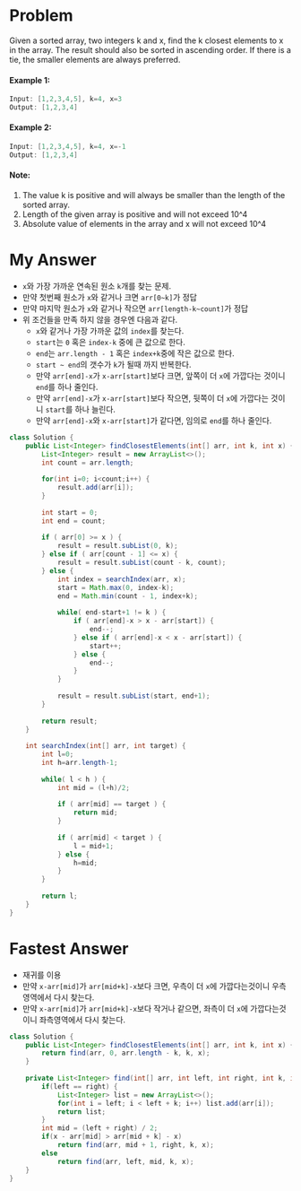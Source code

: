 # Problem

Given a sorted array, two integers k and x, find the k closest elements to x in the array. The result should also be sorted in ascending order. If there is a tie, the smaller elements are always preferred.

#### Example 1:

```swift
Input: [1,2,3,4,5], k=4, x=3
Output: [1,2,3,4]
```

#### Example 2:

```swift
Input: [1,2,3,4,5], k=4, x=-1
Output: [1,2,3,4]
```

#### Note:

1. The value k is positive and will always be smaller than the length of the sorted array.
2. Length of the given array is positive and will not exceed 10^4
3. Absolute value of elements in the array and x will not exceed 10^4

# My Answer
  
* `x`와 가장 가까운 연속된 원소 `k`개를 찾는 문제.
* 만약 첫번째 원소가 `x`와 같거나 크면 `arr[0~k]`가 정답
* 만약 마지막 원소가 `x`와 같거나 작으면 `arr[length-k~count]`가 정답
* 위 조건들을 만족 하지 않을 경우엔 다음과 같다.
  * `x`와 같거나 가장 가까운 값의 `index`를 찾는다.
  * `start`는 `0` 혹은 `index-k` 중에 큰 값으로 한다.
  * `end`는 `arr.length - 1` 혹은 `index+k`중에 작은 값으로 한다.
  * `start ~ end`의 갯수가 `k`가 될때 까지 반복한다.
  * 만약 `arr[end]-x`가 `x-arr[start]`보다 크면, 앞쪽이 더 `x`에 가깝다는 것이니 `end`를 하나 줄인다.
  * 만약 `arr[end]-x`가 `x-arr[start]`보다 작으면, 뒷쪽이 더 `x`에 가깝다는 것이니 `start`를 하나 늘린다.
  * 만약 `arr[end]-x`와 `x-arr[start]`가 같다면, 임의로 `end`를 하나 줄인다. 

```java
class Solution {
    public List<Integer> findClosestElements(int[] arr, int k, int x) {
        List<Integer> result = new ArrayList<>();        
        int count = arr.length;
        
        for(int i=0; i<count;i++) {
            result.add(arr[i]);
        }
        
        int start = 0;
        int end = count;
        
        if ( arr[0] >= x ) {
            result = result.subList(0, k);
        } else if ( arr[count - 1] <= x) {
            result = result.subList(count - k, count);
        } else {
            int index = searchIndex(arr, x);            
            start = Math.max(0, index-k);
            end = Math.min(count - 1, index+k);
            
            while( end-start+1 != k ) {
                if ( arr[end]-x > x - arr[start]) {
                    end--;
                } else if ( arr[end]-x < x - arr[start]) {
                    start++;
                } else {
                    end--;
                }
            }
            
            result = result.subList(start, end+1);
        }
        
        return result;
    }
    
    int searchIndex(int[] arr, int target) {
        int l=0;
        int h=arr.length-1;
        
        while( l < h ) {
            int mid = (l+h)/2;
            
            if ( arr[mid] == target ) {
                return mid;
            }
            
            if ( arr[mid] < target ) {
                l = mid+1;
            } else {
                h=mid;
            }
        }
        
        return l;
    }
}
```

# Fastest Answer

* 재귀를 이용
* 만약 `x-arr[mid]`가 `arr[mid+k]-x`보다 크면, 우측이 더 `x`에 가깝다는것이니 우측영역에서 다시 찾는다.
* 만약 `x-arr[mid]`가 `arr[mid+k]-x`보다 작거나 같으면, 좌측이 더 `x`에 가깝다는것이니 좌측영역에서 다시 찾는다.

```java
class Solution {
    public List<Integer> findClosestElements(int[] arr, int k, int x) {
        return find(arr, 0, arr.length - k, k, x);
    }
    
    private List<Integer> find(int[] arr, int left, int right, int k, int x) {
        if(left == right) {
            List<Integer> list = new ArrayList<>();
            for(int i = left; i < left + k; i++) list.add(arr[i]);
            return list;
        }
        int mid = (left + right) / 2;
        if(x - arr[mid] > arr[mid + k] - x)
            return find(arr, mid + 1, right, k, x);
        else
            return find(arr, left, mid, k, x);
    }
}
```

